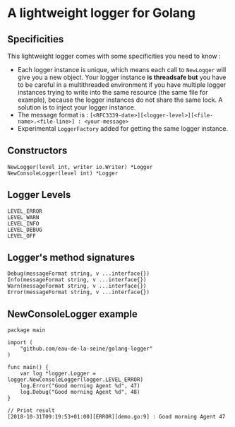 # A lightweight logger for Golang

## Specificities

This lightweight logger comes with some specificities you need to know :

* Each logger instance is unique, which means each call to `NewLogger` will give you a new object. Your logger instance **is threadsafe but** you have to be careful in a multithreaded environment if you have multiple logger instances trying to write into the same resource (the same file for example), because the logger instances do not share the same lock. A solution is to inject your logger instance.
* The message format is : `[<RFC3339-date>][<logger-level>][<file-name>.<file-line>] : <your-message>`
* Experimental `LoggerFactory` added for getting the same logger instance.


## Constructors

    NewLogger(level int, writer io.Writer) *Logger
    NewConsoleLogger(level int) *Logger



## Logger Levels

	LEVEL_ERROR
	LEVEL_WARN
	LEVEL_INFO
	LEVEL_DEBUG
	LEVEL_OFF



## Logger's method signatures

    Debug(messageFormat string, v ...interface{})
    Info(messageFormat string, v ...interface{})
    Warn(messageFormat string, v ...interface{})
    Error(messageFormat string, v ...interface{})



## NewConsoleLogger example

    package main

    import (
        "github.com/eau-de-la-seine/golang-logger"
    )

    func main() {
        var log *logger.Logger = logger.NewConsoleLogger(logger.LEVEL_ERROR)
        log.Error("Good morning Agent %d", 47)
        log.Debug("Good morning Agent %d", 48)
    }

    // Print result
    [2018-10-31T09:19:53+01:00][ERROR][demo.go:9] : Good morning Agent 47
